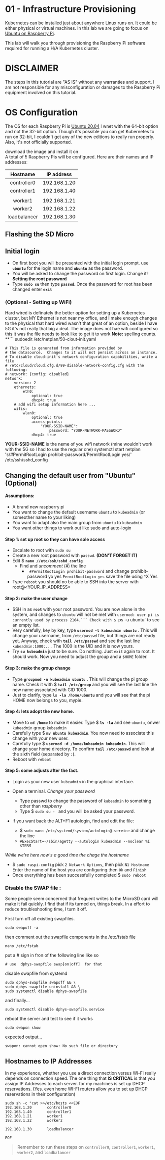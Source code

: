 # 01 - Infrastructure Provisioning

Kubernetes can be installed just about anywhere Linux runs on. It could be either physical or virtual machines. In this lab we are going to focus on [Ubuntu on Raspberry Pi](https://ubuntu.com/download/raspberry-pi).

This lab will walk you through provisioning the Raspberry Pi software required for running a H/A Kubernetes cluster. 

# DISCLAIMER
The steps in this tutorial are "AS IS" without any warranties and support.
I am not responsible for any misconfiguration or damages to the Raspberry Pi equipment involved on this tutorial.


# OS Configuration

The OS for each Raspberry Pi is [Ubuntu 20.04](https://ubuntu.com/download/raspberry-pi) I wnet with the 64-bit option and not the 32-bit option.  Though it's possible you can get Kubernetes to run on 32-bit, I couldn't get any of the new editions to really run properly.  Also, it's not officially supported.

download the image and install it on  
A total of 5 Raspberry Pis will be configured. Here are their names and IP addresses:

| Hostname    | IP address    |             
|:-----------:|:-------------:|              
| controller0 | 192.168.1.20  |             
| controller1 | 192.168.1.40  |
|             |               |
| worker1     | 192.168.1.21  |
| worker2     | 192.168.1.22  |
| loadbalancer| 192.168.1.30  |


## Flashing the SD Micro

## Initial login 
* On first boot you will be presented with the initial login prompt. use **`ubuntu`** for the login name and **`ubuntu`** as the password.
* You will be asked to change the password on first login. Change it!
**Setting the root password**
* Type **`sudo su`**  then type **`passwd`**. Once the password for root has been changed enter **`exit`**
### (Optional - Setting up WiFi)
Hard wired is definately the better option for setting up a Kubernetes cluster, but MY Ethernet is not near my office, and I make enough changes to the physical that hard wired wasn't that great of an option, beside I have 5G it's not really that big a deal.
The image does not hae wifi configured so this it was the file needs to look like to get it to work **Note:** spelling counts.
**```
sudoedit /etc/netplan/50-clout-init.yaml
```**
# This file is generated from information provided by
# the datasource.  Changes to it will not persist across an instance.
# To disable cloud-init's network configuration capabilities, write a file
# /etc/cloud/cloud.cfg.d/99-disable-network-config.cfg with the following:
# network: {config: disabled}
network:
    version: 2
    ethernets:
        eth0:
            optional: true
            dhcp4: true
    # add wifi setup information here ...
    wifis:
        wlan0:
            optional: true
            access-points:
                "YOUR-SSID-NAME":
                    password: "YOUR-NETWORK-PASSWORD"
            dhcp4: true
```
**YOUR-SSID-NAME**  is the neme of you wifi network (mine wouldn't work with the 5G so I had to use the regular one)
systemctl start netplan
's/#PermitRootLogin prohibit-password/PermitRootLogin yes/' /etc/ssh/sshd_config


## Changing the default user from "Ubuntu" (Optional) 

#### Assumptions:
* A brand new raspberry pi
* You want to change the default username ```ubuntu``` to ```kubeadmin``` (or someother name to your liking)
* You want to adapt also the main group from ```ubuntu``` to ```kubeadmin```
* You want other things to work out like sudo and auto-login
 
#### Step 1: set up root so they can have sole access
* Escalate to root with `sudo su`
* Create a new root password with `passwd`. **(DON'T FORGET IT)**
* Edit $ **`nano //etc/ssh/sshd_config`**
    * Find and *uncomment* (#) the line
        * ` #PermitRootLogin prohibit-password`  and change prohibit-password yo yes
        `PermitRootLogin yes` 
        save the file using ^X Yes
* Type `reboot`
you should no be able to SSH into the server with root@<YOUR_IP_ADDRESS>

#### Step 2: make the user change
* SSH in as **`root`** with your root password. You are now alone in the system, and changes to `ubuntu` will not be met with `usermod: user pi is currently used by process 2104.``` Check with $ `ps -u ubuntu` to see an empty list.
* Very carefully, key by key, type **`usermod -l kubeadmin ubuntu`** . This will change your username, from `/etc/passwd` file, but things are not ready yet. Anyway, check with **`tail /etc/passwd`** and see the last line `kubeadmin:1000:...` The 1000 is the UID and it is now yours.
* Try **`su kubeadmin`** just to be sure. Do nothing. Just `exit` again to root. It should work. Now you need to adjust the group and a `$HOME` folder.
#### Step 3: make the group change
* Type **`groupmod -n kubeadmin ubuntu`** . This will change the pi group name. Check it with $ **`tail /etc/group`** and you will see the last line the new name associated with GID 1000.
* Just to clarify, type **`ls -la /home/ubuntu`** and you will see that the pi HOME now belongs to you, mypie.
#### Step 4: lets adopt the new home.
* Move to **`cd /home`** to make it easier. Type $ **`ls -la`** and see `ubuntu`, onwer `kubeadmin` group `kubeadmin`
* Carefully type $ **`mv ubuntu kubeadmin`**. You now need to associate this change with your new user.
* Carefully type $ **`usermod -d /home/kubeadmin kubeadmin`**. This will change your home directory. To confirm **`tail /etc/passwd`** and look at the sixth field (separated by `:`).
* Reboot with ```reboot```
#### Step 5: some adjusts after the fact.
* Login as your new user `kubeadmin` in the graphical interface.
* Open a terminal.
*Change your password*
  * Type passwd to change the password of ```kubeadmin``` to something other than *raspberry*
  * Type $ ```sudo su - ``` and you will be asked your password.

* If you want back the ALT+F1 autologin, find and edit the file:
    * $ ```sudo nano /etc/systemd/system/autologin@.service``` and change the line
    * ```#ExecStart=-/sbin/agetty --autologin kubeadmin --noclear %I $TERM```

*While we're here now's a good time the chage the hostname*
  *  $ ```sudo raspi-config``` pick ```2 Network Options```, then pick ```N1 Hostname``` Enter the name of the host you are configuring then ```Ok``` and ```Finish```
* Once everything has been successfullly completed  $ ```sudo reboot```


### Disable the SWAP file :
 Some people seem concerned that frequent writes to the MicroSD card will make it fail quickly. I find that if its turned on, things break. In a effort to reduce troubleshooting time, I turn it off.

First turn off all existing swapfiles.
```
sudo swapoff -a
```
then comment out the swapfile components in the /etc/fstab file
```
nano /etc/fstab
```
put a # sign in fron of the following line like so
```
# use  dphys-swapfile swap[on|off]  for that
```
disable swapfile from systemd 
```
sudo dphys-swapfile swapoff && \
sudo dphys-swapfile uninstall && \
sudo systemctl disable dphys-swapfile
```
and finally...
```
sudo systemctl disable dphys-swapfile.service
```
reboot the server and test to see if it works
```
sudo swapon show
```
expected output...
```
swapon: cannot open show: No such file or directory
```

## Hostnames to IP Addresses

In my experience, whether you use a direct connection versus Wi-Fi really depends on connection speed. The one thing that **IS CRITICAL** is that you assign IP Addresses to each server. for my machines is set up DHCP reservations.  (Yes. even home WI-FI routers allow you to set up DHCP reservations in their configuration) 

```
sudo sh -c "cat >>/etc/hosts <<EOF
192.168.1.20       controller0
192.168.1.40       controller1
192.168.1.21       worker1
192.168.1.22       worker2

192.168.1.30       loadbalancer

EOF

```

> Remember to run these steps on `controller0`, `controller1`, `worker1`, `worker2`, and `loadbalancer`
